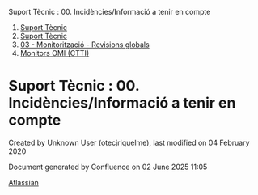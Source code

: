 Suport Tècnic : 00. Incidències/Informació a tenir en compte  

1.  [Suport Tècnic](index.md)
2.  [Suport Tècnic](13893782.md)
3.  [03 - Monitorització - Revisions globals](26313327.md)
4.  [Monitors OMI (CTTI)](26313608.md)

Suport Tècnic : 00. Incidències/Informació a tenir en compte
============================================================

Created by Unknown User (otecjriquelme), last modified on 04 February 2020

  

Document generated by Confluence on 02 June 2025 11:05

[Atlassian](http://www.atlassian.com/)